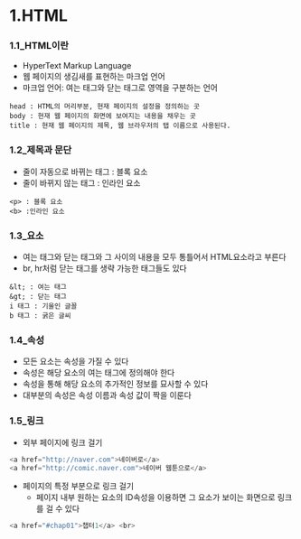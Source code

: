 # 1.HTML
### 1.1_HTML이란
  * HyperText Markup Language
  * 웹 페이지의 생김새를 표현하는 마크업 언어
  * 마크업 언어: 여는 태그와 닫는 태그로 영역을 구분하는 언어
```
head : HTML의 머리부분, 현재 페이지의 설정을 정의하는 곳
body : 현재 웹 페이지의 화면에 보여지는 내용을 채우는 곳
title : 현재 웹 페이지의 제목, 웹 브라우저의 탭 이름으로 사용된다.
```
### 1.2_제목과 문단
  * 줄이 자동으로 바뀌는 태그 : 블록 요소
  * 줄이 바뀌지 않는 태그 : 인라인 요소

```
<p> : 블록 요소
<b> :인라인 요소
```
### 1.3_요소
   *	여는 태그와 닫는 태그와 그 사이의 내용을 모두 통틀어서 HTML요소라고 부른다
   *	br, hr처럼 닫는 태그를 생략 가능한 태그들도 있다
```
&lt; : 여는 태그
&gt; : 닫는 태그
i 태그 : 기울인 글꼴
b 태그 : 굵은 글씨
```
### 1.4_속성
   *	모든 요소는 속성을 가질 수 있다
   *	속성은 해당 요소의 여는 태그에 정의해야 한다
   *	속성을 통해 해당 요소의 추가적인 정보를 묘사할 수 있다
   *	대부분의 속성은 속성 이름과 속성 값이 짝을 이룬다
### 1.5_링크
   *	외부 페이지에 링크 걸기
```C
<a href="http://naver.com">네이버로</a>
<a href="http://comic.naver.com">네이버 웹툰으로</a>
```
* 페이지의 특정 부분으로 링크 걸기
  * 페이지 내부 원하는 요소의 ID속성을 이용하면 그 요소가 보이는 화면으로 링크를 걸 수 있다	
```C
<a href="#chap01">챕터1</a> <br>
```
